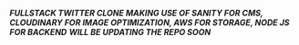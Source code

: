 ***FULLSTACK TWITTER CLONE MAKING USE OF SANITY FOR CMS, CLOUDINARY FOR IMAGE OPTIMIZATION, AWS FOR STORAGE, NODE JS FOR BACKEND***
***WILL BE UPDATING THE REPO SOON***